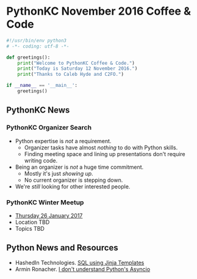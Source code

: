 # PythonKC November 2016 Coffee & Code
```python
#!/usr/bin/env python3
# -*- coding: utf-8 -*-

def greetings():
    print("Welcome to PythonKC Coffee & Code.")
    print("Today is Saturday 12 November 2016.")
    print("Thanks to Caleb Hyde and C2FO.")

if __name__ == '__main__':
    greetings()
```

## PythonKC News

### PythonKC Organizer Search
* Python expertise is _not_ a requirement.
    * Organizer tasks have almost _nothing_ to do with Python skills.
    * Finding meeting space and lining up presentations don't require writing code.
* Being an organizer is _not_ a huge time commitment.
    * Mostly it's just _showing up_.
    * No current organizer is stepping down.
* We're _still_ looking for other interested people.

### PythonKC Winter Meetup
* [Thursday 26 January 2017](https://www.meetup.com/pythonkc/events/232904085/)
* Location TBD
* Topics TBD

## Python News and Resources
* HashedIn Technologies. [SQL using Jinja Templates](https://github.com/hashedin/jinjasql)
* Armin Ronacher. [I don't understand Python's Asyncio](http://lucumr.pocoo.org/2016/10/30/i-dont-understand-asyncio/)
